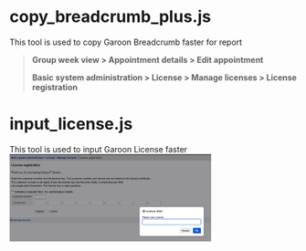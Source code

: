 # copy_breadcrumb_plus.js
This tool is used to copy Garoon Breadcrumb faster for report
> **Group week view > Appointment details > Edit appointment**
>
> **Basic system administration > License > Manage licenses > License registration**

# input_license.js
This tool is used to input Garoon License faster
<img src="copy_breadcrumb_plus.png" width="70%">
